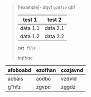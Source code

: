 >[!example]-
>dqvf `gzdfzv`
>qbf
>
> | test 1 | test 2 |
> | -- | -- |
> | data 1.1 | data 2.1 |
> | data 1.2 | data 2.2 |
>```bash
>cat file
>```
>bqfbqe

| afoboabd | ezofhan | cozjavnd |
| -- | -- | -- |
| acbais| aodbc | vzdvld |
| g"hfz | zgvpc | zggdz |


